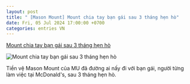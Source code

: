 ```yaml
---
layout: post
title: " [Mason Mount] Mount chia tay bạn gái sau 3 tháng hẹn hò"
date: Fri, 05 Jul 2024 17:00:00 +0700
categories: entries VN
---
```

[Mount chia tay bạn gái sau 3 tháng hẹn hò](https://bongdaplus.vn/euro-cup-chau-au/mount-chia-tay-ban-gai-sau-3-thang-hen-ho-4367342407.html)

![Mount chia tay bạn gái sau 3 tháng hẹn hò](https://cdn.bongdaplus.vn/Assets/Media/2024/07/05/31/mount.jpg)

Tiền vệ Mason Mount của MU đã đường ai nấy đi với bạn gái, người từng làm việc tại McDonald's, sau 3 tháng hẹn hò.


